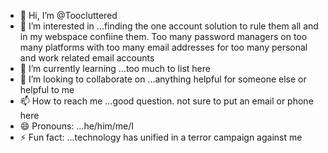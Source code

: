 - 👋 Hi, I’m @Toocluttered
- 👀 I’m interested in ...finding the one account solution to rule them all and in my webspace confiine them. Too many password managers on too many platforms with too many email addresses for too many personal and work related email accounts
- 🌱 I’m currently learning ...too much to list here
- 💞️ I’m looking to collaborate on ...anything helpful for someone else or helpful to me
- 📫 How to reach me ...good question. not sure to put an email or phone here
- 😄 Pronouns: ...he/him/me/I
- ⚡ Fun fact: ...technology has unified in a terror campaign against me

<!---
Toocluttered/Toocluttered is a ✨ special ✨ repository because its `README.md` (this file) appears on your GitHub profile.
You can click the Preview link to take a look at your changes.
--->
